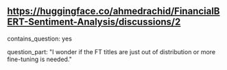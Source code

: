 ## https://huggingface.co/ahmedrachid/FinancialBERT-Sentiment-Analysis/discussions/2

contains_question: yes

question_part: 
"I wonder if the FT titles are just out of distribution or more fine-tuning is needed."